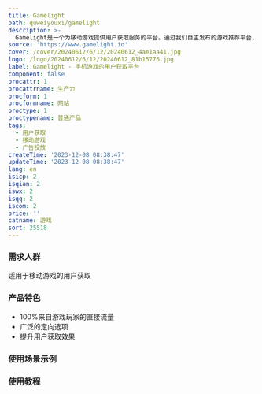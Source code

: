 ```yaml
---
title: Gamelight
path: quweiyouxi/gamelight
description: >-
  Gamelight是一个为移动游戏提供用户获取服务的平台。通过我们自主发布的游戏推荐平台，您可以获得100%来自游戏玩家的直接流量。我们提供广泛的定向选项，如年龄、性别、领域、相似游戏和竞争对手游戏的定向，以提升您的用户获取效果。
source: 'https://www.gamelight.io'
cover: /cover/20240612/6/12/20240612_4ae1aa41.jpg
logo: /logo/20240612/6/12/20240612_81b15776.jpg
label: Gamelight - 手机游戏的用户获取平台
component: false
procattr: 1
procattrname: 生产力
procform: 1
procformname: 网站
proctype: 1
proctypename: 普通产品
tags:
  - 用户获取
  - 移动游戏
  - 广告投放
createTime: '2023-12-08 08:38:47'
updateTime: '2023-12-08 08:38:47'
lang: en
isicp: 2
isqian: 2
iswx: 2
isqq: 2
iscom: 2
price: ''
catname: 游戏
sort: 25518
---
```




### 需求人群
适用于移动游戏的用户获取

### 产品特色
- 100%来自游戏玩家的直接流量
- 广泛的定向选项
- 提升用户获取效果

### 使用场景示例


### 使用教程


  
